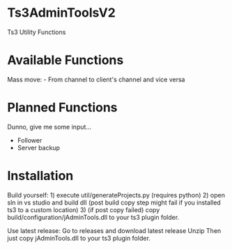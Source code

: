 # Ts3AdminToolsV2
Ts3 Utility Functions

# Available Functions

Mass move:
	- From channel to client's channel and vice versa

# Planned Functions
Dunno, give me some input...
- Follower
- Server backup

# Installation

Build yourself:
	1) execute util/generateProjects.py (requires python)
	2) open sln in vs studio and build dll (post build copy step might fail if you installed ts3 to a custom location)
	3) (if post copy failed) copy build/configuration/jAdminTools.dll to your ts3 plugin folder.


Use latest release:
	Go to releases and download latest release
	Unzip
	Then just copy jAdminTools.dll to your ts3 plugin folder.